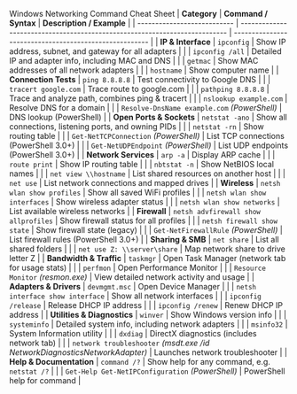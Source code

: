 Windows Networking Command Cheat Sheet
| **Category**                | **Command / Syntax**                                                       | **Description / Example**                              |
| --------------------------- | -------------------------------------------------------------------------- | ------------------------------------------------------ |
| **IP & Interface**          | `ipconfig`                                                                 | Show IP address, subnet, and gateway for all adapters  |
|                             | `ipconfig /all`                                                            | Detailed IP and adapter info, including MAC and DNS    |
|                             | `getmac`                                                                   | Show MAC addresses of all network adapters             |
|                             | `hostname`                                                                 | Show computer name                                     |
| **Connection Tests**        | `ping 8.8.8.8`                                                             | Test connectivity to Google DNS                        |
|                             | `tracert google.com`                                                       | Trace route to google.com                              |
|                             | `pathping 8.8.8.8`                                                         | Trace and analyze path, combines ping & tracert        |
|                             | `nslookup example.com`                                                     | Resolve DNS for a domain                               |
|                             | `Resolve-DnsName example.com` *(PowerShell)*                               | DNS lookup (PowerShell)                                |
| **Open Ports & Sockets**    | `netstat -ano`                                                             | Show all connections, listening ports, and owning PIDs |
|                             | `netstat -rn`                                                              | Show routing table                                     |
|                             | `Get-NetTCPConnection` *(PowerShell)*                                      | List TCP connections (PowerShell 3.0+)                 |
|                             | `Get-NetUDPEndpoint` *(PowerShell)*                                        | List UDP endpoints (PowerShell 3.0+)                   |
| **Network Services**        | `arp -a`                                                                   | Display ARP cache                                      |
|                             | `route print`                                                              | Show IP routing table                                  |
|                             | `nbtstat -n`                                                               | Show NetBIOS local names                               |
|                             | `net view \\hostname`                                                      | List shared resources on another host                  |
|                             | `net use`                                                                  | List network connections and mapped drives             |
| **Wireless**                | `netsh wlan show profiles`                                                 | Show all saved WiFi profiles                           |
|                             | `netsh wlan show interfaces`                                               | Show wireless adapter status                           |
|                             | `netsh wlan show networks`                                                 | List available wireless networks                       |
| **Firewall**                | `netsh advfirewall show allprofiles`                                       | Show firewall status for all profiles                  |
|                             | `netsh firewall show state`                                                | Show firewall state (legacy)                           |
|                             | `Get-NetFirewallRule` *(PowerShell)*                                       | List firewall rules (PowerShell 3.0+)                  |
| **Sharing & SMB**           | `net share`                                                                | List all shared folders                                |
|                             | `net use Z: \\server\share`                                                | Map network share to drive letter Z                    |
| **Bandwidth & Traffic**     | `taskmgr`                                                                  | Open Task Manager (network tab for usage stats)        |
|                             | `perfmon`                                                                  | Open Performance Monitor                               |
|                             | `Resource Monitor` *(resmon.exe)*                                          | View detailed network activity and usage               |
| **Adapters & Drivers**      | `devmgmt.msc`                                                              | Open Device Manager                                    |
|                             | `netsh interface show interface`                                           | Show all network interfaces                            |
|                             | `ipconfig /release`                                                        | Release DHCP IP address                                |
|                             | `ipconfig /renew`                                                          | Renew DHCP IP address                                  |
| **Utilities & Diagnostics** | `winver`                                                                   | Show Windows version info                              |
|                             | `systeminfo`                                                               | Detailed system info, including network adapters       |
|                             | `msinfo32`                                                                 | System Information utility                             |
|                             | `dxdiag`                                                                   | DirectX diagnostics (includes network tab)             |
|                             | `network troubleshooter` *(msdt.exe /id NetworkDiagnosticsNetworkAdapter)* | Launches network troubleshooter                        |
| **Help & Documentation**    | `command /?`                                                               | Show help for any command, e.g. `netstat /?`           |
|                             | `Get-Help Get-NetIPConfiguration` *(PowerShell)*                           | PowerShell help for command                            |

